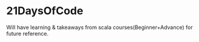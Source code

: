 # 21DaysOfCode
Will have learning &amp; takeaways from scala courses(Beginner+Advance) for future reference.

